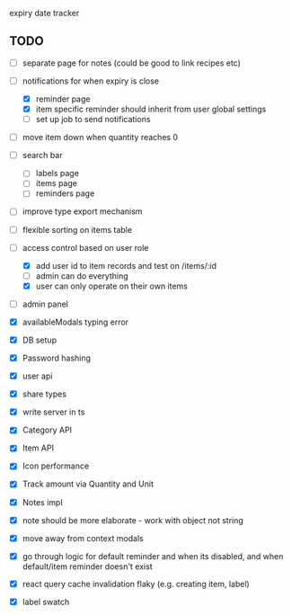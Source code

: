 expiry date tracker

## TODO

- [ ] separate page for notes (could be good to link recipes etc)
- [ ] notifications for when expiry is close
  - [x] reminder page
  - [x] item specific reminder should inherit from user global settings
  - [ ] set up job to send notifications
- [ ] move item down when quantity reaches 0
- [ ] search bar
  - [ ] labels page
  - [ ] items page
  - [ ] reminders page
- [ ] improve type export mechanism
- [ ] flexible sorting on items table
- [ ] access control based on user role

  - [x] add user id to item records and test on /items/:id
  - [ ] admin can do everything
  - [x] user can only operate on their own items

- [ ] admin panel
- [x] availableModals typing error
- [x] DB setup
- [x] Password hashing
- [x] user api
- [x] share types
- [x] write server in ts
- [x] Category API
- [x] Item API
- [x] Icon performance
- [x] Track amount via Quantity and Unit
- [x] Notes impl
- [x] note should be more elaborate - work with object not string
- [x] move away from context modals
- [x] go through logic for default reminder and when its disabled, and when default/item reminder doesn't exist
- [x] react query cache invalidation flaky (e.g. creating item, label)
- [x] label swatch

